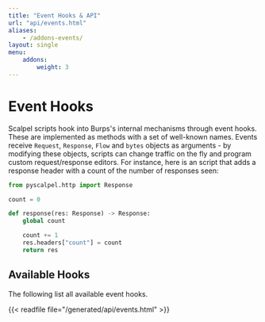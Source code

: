 ```yaml
---
title: "Event Hooks & API"
url: "api/events.html"
aliases:
    - /addons-events/
layout: single
menu:
    addons:
        weight: 3
---
```


# Event Hooks

Scalpel scripts hook into Burps's internal mechanisms through event hooks. These are
implemented as methods with a set of well-known names. Events
receive `Request`, `Response`, `Flow` and `bytes` objects as arguments - by modifying these objects, scripts can
change traffic on the fly and program custom request/response editors. For instance, here is an script that adds a response
header with a count of the number of responses seen:

```python
from pyscalpel.http import Response

count = 0

def response(res: Response) -> Response:
    global count

    count += 1
    res.headers["count"] = count
    return res
```

## Available Hooks

The following list all available event hooks.


{{< readfile file="/generated/api/events.html" >}}

